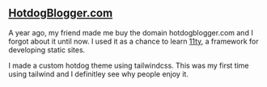 
## [HotdogBlogger.com](https://hotdogblogger.com/)

A year ago, my friend made me buy the domain hotdogblogger.com and I forgot about it until now. I used it as a chance to learn [11ty](https://www.11ty.dev/), a framework for developing static sites.

 I made a custom hotdog theme using tailwindcss. This was my first time using tailwind and I definitley see why people enjoy it.
